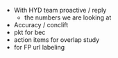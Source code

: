- With HYD team proactive / reply
	- the numbers we are looking at
- Accuracy / conclift
- pkt for bec
- action items for overlap study
- for FP url labeling